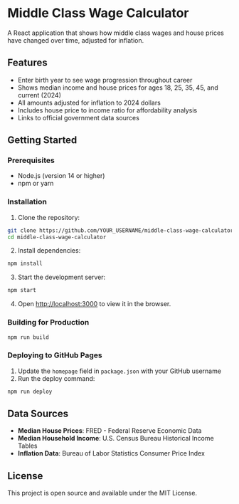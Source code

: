 # Middle Class Wage Calculator

A React application that shows how middle class wages and house prices have changed over time, adjusted for inflation.

## Features

- Enter birth year to see wage progression throughout career
- Shows median income and house prices for ages 18, 25, 35, 45, and current (2024)
- All amounts adjusted for inflation to 2024 dollars
- Includes house price to income ratio for affordability analysis
- Links to official government data sources

## Getting Started

### Prerequisites
- Node.js (version 14 or higher)
- npm or yarn

### Installation

1. Clone the repository:
```bash
git clone https://github.com/YOUR_USERNAME/middle-class-wage-calculator.git
cd middle-class-wage-calculator
```

2. Install dependencies:
```bash
npm install
```

3. Start the development server:
```bash
npm start
```

4. Open [http://localhost:3000](http://localhost:3000) to view it in the browser.

### Building for Production

```bash
npm run build
```

### Deploying to GitHub Pages

1. Update the `homepage` field in `package.json` with your GitHub username
2. Run the deploy command:
```bash
npm run deploy
```

## Data Sources

- **Median House Prices**: FRED - Federal Reserve Economic Data
- **Median Household Income**: U.S. Census Bureau Historical Income Tables
- **Inflation Data**: Bureau of Labor Statistics Consumer Price Index

## License

This project is open source and available under the MIT License.